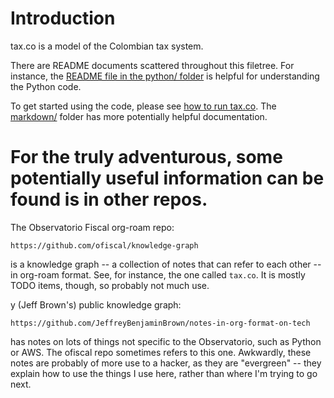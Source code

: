 # Introduction

tax.co is a model of the Colombian tax system.

There are README documents scattered throughout this filetree.
For instance, the [README file in the python/ folder](python/README.md)
is helpful for understanding the Python code.

To get started using the code, please see
[how to run tax.co](markdown/How-to-run-tax.co.md).
The [markdown/](markdown/) folder has more potentially helpful documentation.


# For the truly adventurous, some potentially useful information can be found is in other repos.

The Observatorio Fiscal org-roam repo:
```
https://github.com/ofiscal/knowledge-graph
```
is a knowledge graph --
a collection of notes that can refer to each other --
in org-roam format. See, for instance, the one called `tax.co`.
It is mostly TODO items, though, so probably not much use.

y (Jeff Brown's) public knowledge graph:
```
https://github.com/JeffreyBenjaminBrown/notes-in-org-format-on-tech
```
has notes on lots of things not specific to the Observatorio,
such as Python or AWS. The ofiscal repo sometimes refers to this one.
Awkwardly, these notes are probably of more use to a hacker,
as they are "evergreen" -- they explain how to use the things I use here,
rather than where I'm trying to go next.
